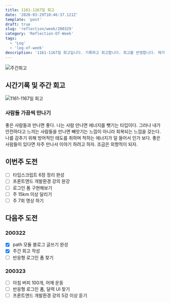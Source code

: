```yaml
---
title: 1161-1167일 회고
date: '2020-03-29T10:46:37.121Z'
template: 'post'
draft: true
slug: 'reflection/week/200329'
category: 'Reflection-Of-Week'
tags:
  - 'Log'
  - 'log-of-week'
description: '1161-1167일 회고입니다. 기록하고 회고합니다. 회고를 반영합니다. 제가 자라는 방식입니다.'
---
```

![주간회고](https://imgur.com/PwMHNaY.png)


## 시간기록 및 주간 회고 

![1161-1167일 회고](.png)

### 사람들 가끔씩 만나기 
좋은 사람들과 만나면 좋다. 나는 사람 만나면 에너지를 뺏기는 타입이다. 그러나 내가 안전하다고 느끼는 사람들을 만나면 빼앗기는 느낌이 아니라 회복되는 느낌을 갖는다. 나를 감추기 위해 방어적인 태도를 취하며 척하는 에너지가 덜 들어서 인가 보다. 좋은 사람들이 있다면 자주 만나서 이야기 하려고 하자. 조금은 외향적이 되자.


## 이번주 도전
- [ ] 타입스크립트 6장 정리 완성
- [ ] 프론트엔드 개발환경 강의 완강 
- [ ] 로그인 폼 구현해보기 
- [ ] 주 15km 이상 달리기 
- [ ] 주 7회 명상 하기 

## 다음주 도전


### 200322
- [x] path 모듈 블로그 글쓰기 완성
- [x] 주간 회고 작성
- [ ] 반응형 로그인 폼 찾기 

### 200323
- [ ] 아침 버피 100개, 어깨 운동
- [ ] 반응형 로그인 폼, 달력 UI 찾기  
- [ ] 프론트엔드 개발환경 강의 5강 이상 듣기 
